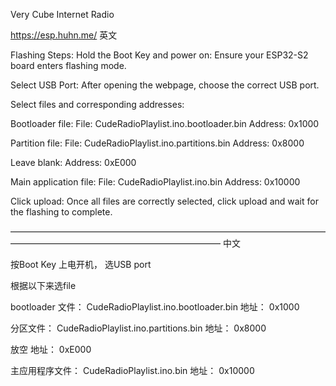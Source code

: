 Very Cube Internet Radio

https://esp.huhn.me/
英文

Flashing Steps:
Hold the Boot Key and power on: Ensure your ESP32-S2 board enters flashing mode.

Select USB Port: After opening the webpage, choose the correct USB port.

Select files and corresponding addresses:

Bootloader file:
File: CudeRadioPlaylist.ino.bootloader.bin
Address: 0x1000

Partition file:
File: CudeRadioPlaylist.ino.partitions.bin
Address: 0x8000

Leave blank:
Address: 0xE000

Main application file:
File: CudeRadioPlaylist.ino.bin
Address: 0x10000

Click upload: Once all files are correctly selected, click upload and wait for the flashing to complete.

————————————————————————————————————————————————————————————
中文

按Boot Key 上电开机，
选USB port

根据以下来选file

bootloader 文件： CudeRadioPlaylist.ino.bootloader.bin
地址： 0x1000

分区文件： CudeRadioPlaylist.ino.partitions.bin
地址： 0x8000

放空
地址： 0xE000

主应用程序文件： CudeRadioPlaylist.ino.bin 
地址： 0x10000
